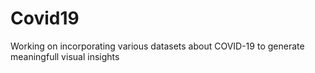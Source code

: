 # Covid19
Working on incorporating various datasets about COVID-19 to generate meaningfull visual insights
